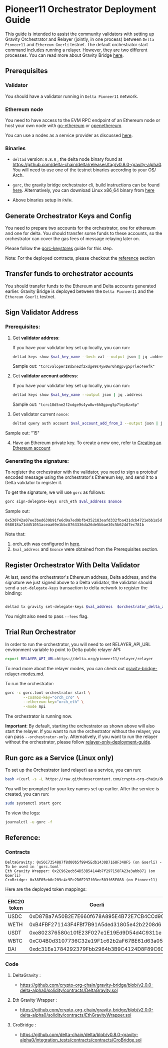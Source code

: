 

# Pioneer11 Orchestrator Deployment Guide

This guide is intended to assist the community validators with setting up Gravity Orchestrator and Relayer (jointly, in one process) between `Delta Pioneer11` and `Ethereum Goerli` testnet. The default orchestrator start command includes running a relayer. However, they are two different processes. You can read more about Gravity Bridge [here](https://blog.althea.net/how-gravity-works/).

## Prerequisites

### Validator

You should have a validator running in `Delta Pioneer11` network.

### Ethereum node

You need to have access to the EVM RPC endpoint of an Ethereum node or host your own node with [go-ethereum](https://github.com/ethereum/go-ethereum/) or [openethereum](https://github.com/openethereum/openethereum).

You can use a nodes as a service provider as discussed [here](https://ethereum.org/en/developers/docs/nodes-and-clients/nodes-as-a-service/).


### Binaries

-  `deltad` version: `0.8.0` , the delta node binary found at https://github.com/delta-chain/delta/releases/tag/v0.8.0-gravity-alpha0. You will need to use one of the testnet binaries according to your OS/ Arch.

- `gorc`, the gravity bridge orchestrator cli, build instructions can be found [here](gorc-build.md). Alternatively, you can download Linux x86_64 binary from [here](https://github.com/crypto-org-chain/gravity-bridge/releases/tag/v2.0.0-delta-alpha0)

- Above binaries setup in `PATH`.

## Generate Orchestrator Keys and Config

You need to prepare two accounts for the orchestrator, one for ethereum and one for delta. You should transfer some funds to these accounts, so the orchestrator can cover the gas fees of message relaying later on.

Please follow the [gorc-keystores](gorc-keystores.md) guide for this step.

Note: For the deployed contracts, please checkout the [reference](#reference) section

## Transfer funds to orchestrator accounts

You should transfer funds to the Ethereum and Delta accounts generated earlier. Gravity Bridge is deployed between the `Delta Pioneer11` and the `Ethereum Goerli` testnet.


## Sign Validator Address


### Prerequisites:

1. Get **validator address**:

	If you have your validator key set up locally, you can run:

	```bash
	deltad keys show $val_key_name --bech val --output json | jq .address
	```

	Sample out:
	`"tcrcvaloper18d5ne2f2xdge9s4yw0wr6h8gpvg5p7lec4eefk"`

2. Get **validator account address**:

	If you have your validator key set up locally, you can run:

	```bash
	deltad keys show $val_key_name --output json | jq .address
	```

	Sample out:
		`"tcrc18d5ne2f2xdge9s4yw0wr6h8gpvg5p7lep8zx6p"`

3. Get validator current `nonce`:

	```bash
	deltad query auth account $val_account_add_from_2 --output json | jq .base_account.sequence
	```

  Sample out:
	"15"

4. Have an Ethereum private key. To create a new one, refer to [Creating an Ethereum account](./gorc-keystores.md#creating-an-ethereum-account)

### Generating the signature:

To register the orchestrator with the validator, you need to sign a protobuf encoded message using the orchestrator's Ethereum key, and send it to a Delta validator to register it.

To get the signature, we will use `gorc` as follows:

```bash
gorc sign-delegate-keys orch_eth $val_address $nonce
```

Sample out:

`0x530742a07ee3bed639b91fe6d9a7ed9bfb4352183eafd332fba431dcb4721ebb1a5d058018a71dd51051aceaa69e1bbc8763336da26de5bbae30c5b624d7ec781b`

Note that:
1. orch_eth was configured in [here](./gorc-keystores.md#creating-an-ethereum-account).
2. `$val_address` and `$nonce` were obtained from the Prerequisites section.


## Register Orchestrator With Delta Validator


At last, send the orchestrator's Ethereum address, Delta address, and the signature we just signed above to a Delta validator, the validator should send a `set-delegate-keys` transaction to delta network to register the binding:


```bash

deltad tx gravity set-delegate-keys $val_address  $orchestrator_delta_address  $orchestrator_eth_address  $signature --from $val_account_address --gas auto --chain-id pioneereleventestnet_340-1 -b block

```

You might also need to pass `--fees` flag.


## Trial Run Orchestrator

In order to run the orchestrator, you will need to set RELAYER_API_URL environment variable to point to Delta public relayer API:

```bash
export RELAYER_API_URL=https://delta.org/pioneer11/relayer/relayer
```

To read more about the relayer modes, you can check out [gravity-bridge-relayer-modes.md](gravity-bridge-relayer-modes.md).

To run the orchestrator:

```bash
gorc -c gorc.toml orchestrator start \
		--cosmos-key="orch_cro" \
		--ethereum-key="orch_eth" \
		--mode Api
```

The orchestrator is running now.

**Important**: By default, starting the orchestrator as shown above will also start the relayer. If you want to run the orchestrator without the relayer, you can pass `--orchestrator-only`. Alternatively, if you want to run the relayer without the orchestrator, please follow [relayer-only-deployment-guide](pioneer11-relayer-only-deployment-guide.md).

## Run gorc as a Service (Linux only)

To set up the Orchestrator (and relayer) as a service, you can run:

```bash
bash <(curl -s -L https://raw.githubusercontent.com/crypto-org-chain/delta/main/docs/gravity-bridge/systemd/setup-gorc-service.sh) -t orchestrator
```

You will be prompted for your key names set up earlier. After the service is created, you can run:

```bash
sudo systemctl start gorc
```

To view the logs:

```bash
journalctl -u gorc -f
```

## Reference:

### Contracts

```
DeltaGravity: 0x56C7354887f8d00b5f9945Edb1430D7168F348F5 (on Goerli) - To be used in `gorc.toml`
Eth Gravity Wrapper: 0x2C962ecb54D53B54144b7f297158FA23e3abb871 (on Goerli)
CroBridge: 0x38F05eb0c209c4c9Fe2D6E237f03ec503f65F088 (on Pioneer11)
```

Here are the deployed token mappings:

| ERC20 token | Goerli  | Pioneer11  |
| ------- | --- | --- |
| USDC | 0xD87Ba7A50B2E7E660f678A895E4B72E7CB4CCd9C | 0x8a8DfedBF6650737DFf63c2f455ecC54AcEcF197 |
| WETH | 0xB4FBF271143F4FBf7B91A5ded31805e42b2208d6 | 0x17774909725bA203B8501C1DEb22F2495584197e |
| USDT | 0xe802376580c10fE23F027e1E19Ed9D54d4C9311e | 0xA5e7cD85b15586ecb8DA34AcEE42FF83ABcB555b |
| WBTC | 0xC04B0d3107736C32e19F1c62b2aF67BE61d63a05 | 0x7825cB7feEAD896241f748c89550F3D01AF51e48 |
| DAI  | 0xdc31Ee1784292379Fbb2964b3B9C4124D8F89C60 | 0x71339a9C403383c3E18712130615d369Ff9a7124 |

### Code

1. DeltaGravity :
   - https://github.com/crypto-org-chain/gravity-bridge/blob/v2.0.0-delta-alpha0/solidity/contracts/DeltaGravity.sol

2. Eth Gravity Wrapper :
   -  https://github.com/crypto-org-chain/gravity-bridge/blob/v2.0.0-delta-alpha0/solidity/contracts/EthGravityWrapper.sol

3. CroBridge :
   - https://github.com/delta-chain/delta/blob/v0.8.0-gravity-alpha0/integration_tests/contracts/contracts/CroBridge.sol

